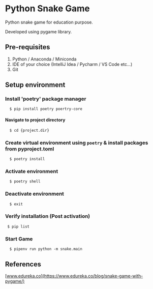 # Python Snake Game

Python snake game for education purpose.

Developed using pygame library.

## Pre-requisites

1. Python / Anaconda / Miniconda
2. IDE of your choice (IntelliJ Idea / Pycharm / VS Code etc...)
3. Git

## Setup environment

### Install 'poetry' package manager

      $ pip install poetry poertry-core

#### Navigate to project directory

      $ cd {project.dir}

### Create virtual environment using `poetry` & install packages from pyproject.toml

      $ poetry install

### Activate environment

      $ poetry shell

### Deactivate environment

      $ exit

### Verify installation (Post activation)

     $ pip list

### Start Game

      $ pipenv run python -m snake.main 

## References

[www.edureka.co](https://www.edureka.co/blog/snake-game-with-pygame/)